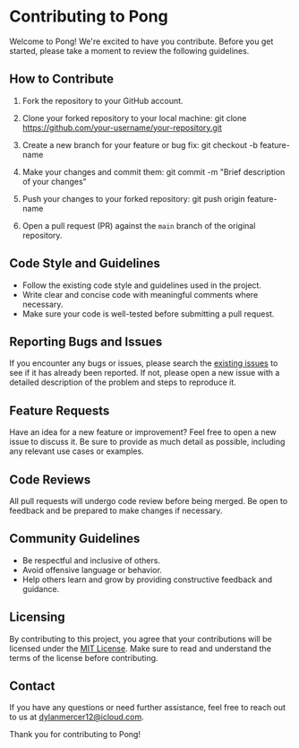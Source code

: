 # Contributing to Pong

Welcome to Pong! We're excited to have you contribute. Before you get started, please take a moment to review the following guidelines.

## How to Contribute

1. Fork the repository to your GitHub account.
2. Clone your forked repository to your local machine:
git clone https://github.com/your-username/your-repository.git

3. Create a new branch for your feature or bug fix:
git checkout -b feature-name

4. Make your changes and commit them:
git commit -m "Brief description of your changes"

5. Push your changes to your forked repository:
git push origin feature-name

6. Open a pull request (PR) against the `main` branch of the original repository.

## Code Style and Guidelines

- Follow the existing code style and guidelines used in the project.
- Write clear and concise code with meaningful comments where necessary.
- Make sure your code is well-tested before submitting a pull request.

## Reporting Bugs and Issues

If you encounter any bugs or issues, please search the [existing issues](https://github.com/dmerc21/Pong/issues) to see if it has already been reported. If not, please open a new issue with a detailed description of the problem and steps to reproduce it.

## Feature Requests

Have an idea for a new feature or improvement? Feel free to open a new issue to discuss it. Be sure to provide as much detail as possible, including any relevant use cases or examples.

## Code Reviews

All pull requests will undergo code review before being merged. Be open to feedback and be prepared to make changes if necessary.

## Community Guidelines

- Be respectful and inclusive of others.
- Avoid offensive language or behavior.
- Help others learn and grow by providing constructive feedback and guidance.

## Licensing

By contributing to this project, you agree that your contributions will be licensed under the [MIT License](https://opensource.org/licenses/MIT). Make sure to read and understand the terms of the license before contributing.

## Contact

If you have any questions or need further assistance, feel free to reach out to us at dylanmercer12@icloud.com.

Thank you for contributing to Pong!
